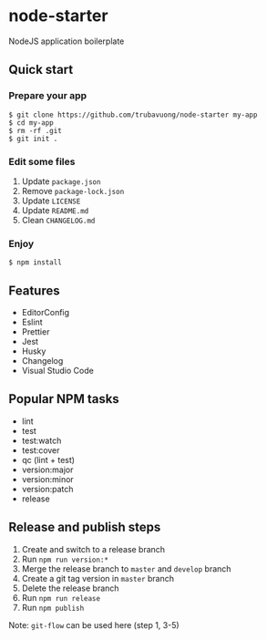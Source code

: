 # node-starter

NodeJS application boilerplate

## Quick start

### Prepare your app

```
$ git clone https://github.com/trubavuong/node-starter my-app
$ cd my-app
$ rm -rf .git
$ git init .
```

### Edit some files

1. Update `package.json`
2. Remove `package-lock.json`
3. Update `LICENSE`
4. Update `README.md`
5. Clean `CHANGELOG.md`

### Enjoy

```
$ npm install
```

## Features

- EditorConfig
- Eslint
- Prettier
- Jest
- Husky
- Changelog
- Visual Studio Code

## Popular NPM tasks

- lint
- test
- test:watch
- test:cover
- qc (lint + test)
- version:major
- version:minor
- version:patch
- release

## Release and publish steps

1. Create and switch to a release branch
2. Run `npm run version:*`
3. Merge the release branch to `master` and `develop` branch
4. Create a git tag version in `master` branch
5. Delete the release branch
6. Run `npm run release`
7. Run `npm publish`

Note: `git-flow` can be used here (step 1, 3-5)

